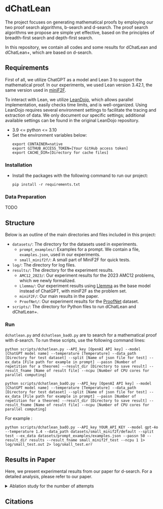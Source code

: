 # dChatLean
The project focuses on generating mathematical proofs by employing our two proof search algorithms, b-search and d-search. The proof search algorithms we propose are simple yet effective, based on the principles of breadth-first search and depth-first search. 

In this repository, we contain all codes and some results for dChatLean and dChatLean+, which are based on d-search.

## Requirements
First of all, we utilize ChatGPT as a model and Lean 3 to support the mathematical proof. In our experiments, we used Lean version 3.42.1, the same version used in [miniF2F](https://github.com/openai/miniF2F).

To interact with Lean, we utilize [LeanDojo](https://github.com/lean-dojo/LeanDojo), which allows parallel implementation, easily checks time limits, and is well-organized.
Using LeanDojo requires several environment settings to facilitate the tracing and extraction of data.
We only document our specific settings; additional available settings can be found in the original LeanDojo repository.

- 3.9 <= python <= 3.10
- Set the environment variables below:
    ```
    export CONTAINER=native
    export GITHUB_ACCESS_TOKEN=[Your GitHub access token]
    export CACHE_DIR=[Directory for cache files]
    ```

### Installation
- Install the packages with the following command to run our project:
    ```
    pip install -r requirements.txt
    ```
    
### Data Preparation
TODO

## Structure
Below is an outline of the main directories and files included in this project:
- `datasets/`: The directory for the datasets used in experiments.
    - `prompt_examples/`: Examples for a prompt. We contain a file, `examples.json`, used in our experiments.
    - `small_minif2f/`: A small part of MiniF2F for quick tests.
- `log/`: The directory for log files.
- `results/`: The directory for the experiment results.
    - `AMC12_2023/`: Our experiment results for the 2023 AMC12 problems, which we newly formalized.
    - `Llemma/`: Our experiment results using [Llemma](https://arxiv.org/abs/2310.10631) as the base model instead of ChatGPT, with miniF2F as the problem set.
    - `miniF2F/`: Our main results in the paper.
    - `ProofNet/`: Our experiment results for the [ProofNet](https://github.com/zhangir-azerbayev/ProofNet) dataset.
- `scripts/`: The directory for Python files to run dChatLean and dChatLean+.

### Run
`dchatlean.py` and `dchatlean_badO.py` are to search for a mathematical proof with d-search. To run these scripts, use the following command lines:
```
python scripts/dchatlean.py --API_key [OpenAI API key] --model [ChatGPT model name] --temperature [Temperature] --data_path [Directory for test dataset] --split [Name of json file for test] --ex_data [File path for example in prompt] --passn [Number of repetition for a theorem] --result_dir [Directory to save result] --result_fname [Name of result file] --ncpu [Number of CPU cores for parallel computing]

python scripts/dchatlean_badO.py --API_key [OpenAI API key] --model [ChatGPT model name] --temperature [Temperature] --data_path [Directory for test dataset] --split [Name of json file for test] --ex_data [File path for example in prompt] --passn [Number of repetition for a theorem] --result_dir [Directory to save result] --result_fname [Name of result file] --ncpu [Number of CPU cores for parallel computing]
```

For example :
```
python scripts/dchatlean_badO.py --API_key YOUR_API_KEY --model gpt-4o --temperature 1.4 --data_path datasets/small_minif2f/default --split test --ex_data datasets/prompt_examples/examples.json --passn 50 --result_dir results --result_fname small_minif2f_test --ncpu 1 1> log/small_test.out 2> log/small_test.err
```

## Results in Paper
Here, we present experimental results from our paper for d-search.
For a detailed analysis, please refer to our paper.

<details>
  <summary> Ablation study for the number of attempts </summary>
    
  Model|Baseline|Temperature|Number of attempts|Pass rate
  :---|:---:|:---:|:---:|:---:
  dChatLean|GPT-4 Turbo|0.7|<p>10 <p>50|<p>13.93 \% <p>20.90 \%
  dChatLean|GPT-4 Turbo|1.4|<p>10 <p>50|<p>15.16 \% <p>23.77 \%
  
</details>

## Citations
